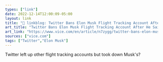 ```yaml
---
types: ["link"]
date: 2022-12-14T12:00:09-05:00
layout: link
title: "🔗 linkblog: Twitter Bans Elon Musk Flight Tracking Account After He Said It Wouldn’t, for Free Speech'"
art_title: "Twitter Bans Elon Musk Flight Tracking Account After He Said It Wouldn’t, for Free Speech"
art_link: "https://www.vice.com/en/article/n7zygg/twitter-bans-elon-musk-flight-tracking-account-after-saying-he-wouldnt-for-free-speech"
sources: ["vice.com"]
tags: ["Twitter","Elon Musk"]
---
```

Twitter left up other flight tracking accounts but took down Musk's?  
 
